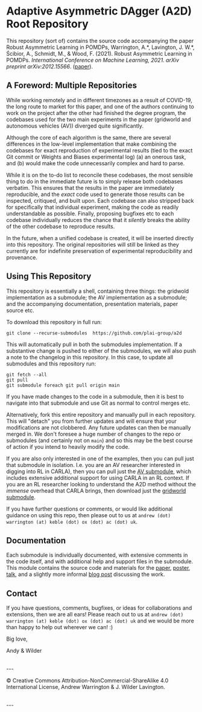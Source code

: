 <!-- # Source Code for "Robust Asymmetric Learning in POMDPs" !-->

# Adaptive Asymmetric DAgger (A2D) Root Repository

This repository (sort of) contains the source code accompanying the paper Robust Asymmetric Learning in POMDPs, Warrington, A.\*, Lavington, J. W.\*, Ścibior, A., Schmidt, M., & Wood, F. (2021). Robust Asymmetric Learning in POMDPs. _International Conference on Machine Learning, 2021.  arXiv preprint arXiv:2012.15566_. ([paper](https://arxiv.org/pdf/2012.15566.pdf)).



## A Foreword: Multiple Repositories
While working remotely and in different timezones as a result of COVID-19, the long route to market for this paper, and one of the authors continuing to work on the project after the other had finished the degree program, the codebases used for the two main experiments in the paper (gridworld and autonomous vehicles (AV)) diverged quite significantly.  

Although the core of each algorithm is the same, there are several differences in the low-level implementation that make combining the codebases for exact reproduction of experimental results (tied to the exact Git commit or Weights and Biases experimental log) (a) an onerous task, and (b) would make the code unnecessarily complex and hard to parse.  

While it is on the to-do list to reconcile these codebases, the most sensible thing to do in the immediate future is to simply release both codebases verbatim.  This ensures that the results in the paper are immediately reproducible, and the _exact_ code used to generate those results can be inspected, critiqued, and built upon.  Each codebase can also stripped back for specifically that individual experiment, making the code as readily understandable as possible.  Finally, proposing bugfixes etc to each codebase individually reduces the chance that it _silently_ breaks the ability of the other codebase to reproduce results.  

In the future, when a unified codebase is created, it will be inserted directly into this repository.  The original repositories will still be linked as they currently are for indefinite preservation of experimental reproducibility and provenance.  



## Using This Repository

This repository is essentially a shell, containing three things: the gridwold implementation as a submodule; the AV implementation as a submodule; and the accompanying documentation, presentation materials, paper source etc.  

To download this repository in full run:

```
git clone --recurse-submodules  https://github.com/plai-group/a2d
```

This will automatically pull in both the submodules implementation.  If a substantive change is pushed to either of the submodules, we will also push a note to the changelog in this repository.  In this case, to update all submodules and this repository run:

```
git fetch --all
git pull
git submodule foreach git pull origin main
```

If you have made changes to the code in a submodule, then it is best to navigate into that submodule and use Git as normal to control merges etc.  

Alternatively, fork this entire repository and manually pull in each repository.  This will "detach" you from further updates and will ensure that your modifications are not clobbered.  Any future updates can then be manually merged in.  We don't foresee a huge number of changes to the repo or submodules (and certainly not on `main`) and so this may be the best course of action if you intend to heavily modify the code. 

If you are also only interested in one of the examples, then you can pull just that submodule in isolation.  I.e. you are an AV researcher interested in digging into RL in CARLA), then you can pull just the [AV submodule](), which includes extensive additional support for using CARLA in an RL context.   If you are an RL researcher looking to understand the A2D method without the _immense_ overhead that CARLA brings, then download just the [gridworld submodule]().

If you have further questions or comments, or would like additional guidance on using this repo, then please out to us at `andrew (dot) warrington (at) keble (dot) ox (dot) ac (dot) uk`.


## Documentation
Each submodule is individually documented, with extensive comments in the code itself, and with additional help and support files in the submodule.  This module contains the source code and materials for the [paper](), [poster](), [talk](), and a slightly more informal [blog post]() discussing the work.  



## Contact
If you have questions, comments, bugfixes, or ideas for collaborations and extensions, then we are all ears!  Please reach out to us at `andrew (dot) warrington (at) keble (dot) ox (dot) ac (dot) uk` and we would be more than happy to help out wherever we can! :) 

Big love, 

Andy & Wilder




<br>
--- 

© Creative Commons Attribution-NonCommercial-ShareAlike 4.0 International License, Andrew Warrington & J. Wilder Lavington.

<center>
<embed src="/Users/andrew/Documents/Public_repos/a2d/docs/blog/figures/logos/oxford.png" width="20%"> &nbsp;&nbsp;&nbsp;&nbsp;&nbsp;&nbsp;
<embed src="/Users/andrew/Documents/Public_repos/a2d/docs/blog/figures/logos/ubc.png" width="28%"> &nbsp;&nbsp;&nbsp;&nbsp;&nbsp;&nbsp;
<embed src="/Users/andrew/Documents/Public_repos/a2d/docs/blog/figures/logos/iai.png" width="27%"> &nbsp;&nbsp;&nbsp;&nbsp;&nbsp;&nbsp;
<embed src="/Users/andrew/Documents/Public_repos/a2d/docs/blog/figures/logos/plai.png" width="9%">
</center>
---



















